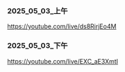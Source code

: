 ### 2025_05_03_上午
https://youtube.com/live/ds8RirjEo4M

### 2025_05_03_下午
https://youtube.com/live/EXC_aE3XmtI

